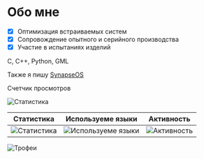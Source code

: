 # Обо мне

- [X] Оптимизация встраиваемых систем
- [X] Сопровождение опытного и серийного производства
- [X] Участие в испытаниях изделий

C, C++, Python, GML

Также я пишу [SynapseOS](https://github.com/0nera/SynapseOS "Микроядерную Операционную систему на языке Си")

Счетчик просмотров

![Статистика](https://profile-counter.glitch.me/{0Nera}/count.svg)

|Статистика|Используеме языки|Активность|
|-|-|-|
| ![Статистика](https://github-readme-stats.vercel.app/api?username=0Nera&show_icons=true&theme=dark&hide_title=true) | ![Используеме языки](https://github-readme-stats.vercel.app/api/top-langs/?username=0Nera&show_icons=true&theme=dark&hide_title=true) | ![Активность](https://github-readme-streak-stats.herokuapp.com/?user=0Nera&theme=dark) |

![Трофеи](https://github-profile-trophy.vercel.app/?username=0Nera&theme=radical&margin-w=40&margin-h=40)
